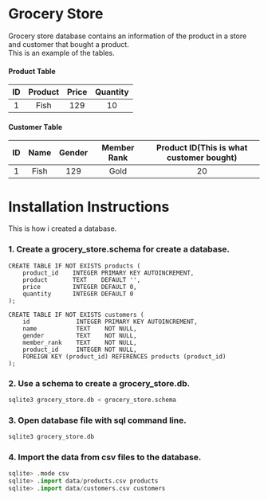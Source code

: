 # Grocery Store  
Grocery store database contains an information of the product in a store and customer that bought a product.  
This is an example of the tables.
#### Product Table
| ID | Product | Price | Quantity |
|:--:|:-------:|:-----:|:--------:|
|  1 |   Fish  |  129  |    10    |
#### Customer Table
| ID | Name | Gender | Member Rank | Product ID(This is what customer bought) |
|:--:|:----:|:------:|:-----------:|:----------------------------------------:|
|  1 | Fish |   129  |     Gold    |                   20                     |

# Installation Instructions  
This is how i created a database.
### 1. Create a grocery_store.schema for create a database.
```
CREATE TABLE IF NOT EXISTS products (
    product_id    INTEGER PRIMARY KEY AUTOINCREMENT,
    product       TEXT    DEFAULT '',
    price         INTEGER DEFAULT 0,
    quantity      INTEGER DEFAULT 0
);

CREATE TABLE IF NOT EXISTS customers (
    id             INTEGER PRIMARY KEY AUTOINCREMENT,
    name           TEXT    NOT NULL,
    gender         TEXT    NOT NULL,
    member_rank    TEXT    NOT NULL,
    product_id     INTEGER NOT NULL,
    FOREIGN KEY (product_id) REFERENCES products (product_id)
);
```
### 2. Use a schema to create a grocery_store.db.
```python
sqlite3 grocery_store.db < grocery_store.schema
```
### 3. Open database file with sql command line.
```python
sqlite3 grocery_store.db
```
### 4. Import the data from csv files to the database.
```python
sqlite> .mode csv
sqlite> .import data/products.csv products
sqlite> .import data/customers.csv customers
```
